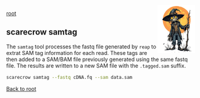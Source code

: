 <img style="float:right;width:100px;" src="../img/scarecrow.png" alt="scarecrow"/>

[root](root.md)

## scarecrow samtag
The `samtag` tool processes the fastq file generated by `reap` to extrat SAM tag information for each read. These tags are then added to a SAM/BAM file previously generated using the same fastq file. The results are written to a new SAM file with the `.tagged.sam` suffix.

```bash
scarecrow samtag --fastq cDNA.fq --sam data.sam
```

[Back to root](root.md)